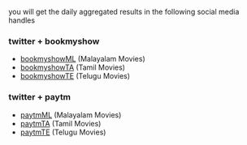 you will get the daily aggregated results in the following social media handles

### twitter + bookmyshow

- [bookmyshowML](https://twitter.com/bookmyshowML) (Malayalam Movies)
- [bookmyshowTA](https://twitter.com/bookmyshowTA) (Tamil Movies)
- [bookmyshowTE](https://twitter.com/bookmyshowTE) (Telugu Movies)

### twitter + paytm

- [paytmML](https://twitter.com/paytmML) (Malayalam Movies)
- [paytmTA](https://twitter.com/paytmTA) (Tamil Movies)
- [paytmTE](https://twitter.com/paytmTE) (Telugu Movies)
